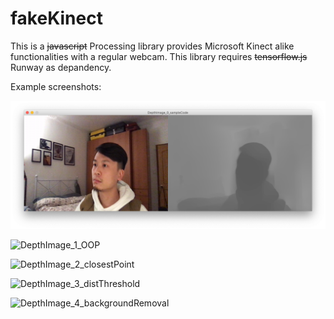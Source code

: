 # fakeKinect
This is a ~~javascript~~ Processing library provides Microsoft Kinect alike functionalities with a regular webcam. This library requires ~~tensorflow.js~~ Runway as depandency.  

Example screenshots:

![DepthImage_0_sampleCode](DepthImage_0_sampleCode.png)

![DepthImage_1_OOP]("DepthImage_1_OOP.png")

![DepthImage_2_closestPoint]("DepthImage_2_closestPoint.png")

![DepthImage_3_distThreshold]("DepthImage_3_distThreshold.png")

![DepthImage_4_backgroundRemoval]("DepthImage_4_backgroundRemoval.png")